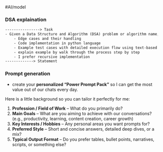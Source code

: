 #AI/model 
### DSA explaination

```txt
----------------> Task
- Given a Data Structure and Algorithm (DSA) problem or algorithm name, provide a comprehensive breakdown including:
    - Edge cases and their handling
    - Code implementation in python language
    - Example test cases with detailed execution flow using text-based tree diagrams
	- explain example by walk through the process step by step
    - I prefer recursive implementation
-------------> Statement
```

### Prompt generation
- create your **personalized “Power Prompt Pack”** so I can get the most value out of our chats every day.  

Here is a little background so you can tailor it perfectly for me:  

1. **Profession / Field of Work** – What do you primarily do?  
2. **Main Goals** – What are you aiming to achieve with our conversations? (e.g., productivity, learning, content creation, career growth)  
3. **Key Interests / Hobbies** – Any personal areas you want prompts for?  
4. **Preferred Style** – Short and concise answers, detailed deep dives, or a mix?  
5. **Typical Output Format** – Do you prefer tables, bullet points, narratives, scripts, or something else?  
